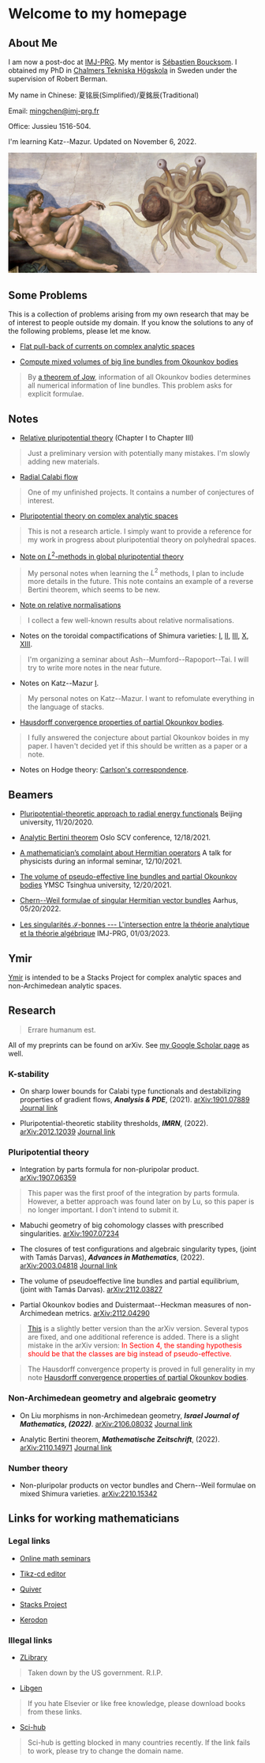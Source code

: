 # Welcome to my homepage

## About Me

I am now a post-doc at [IMJ-PRG](https://www.imj-prg.fr). My mentor is [Sébastien Boucksom](http://sebastien.boucksom.perso.math.cnrs.fr).
I obtained my PhD in [Chalmers Tekniska Högskola](https://www.chalmers.se/sv/Sidor/default.aspx) in Sweden under the supervision of Robert Berman.

My name in Chinese: 夏铭辰(Simplified)/夏銘辰(Traditional)

Email: <mingchen@imj-prg.fr>

Office: Jussieu 1516-504.

I'm learning Katz--Mazur. Updated on November 6, 2022.

![I am a Pastafarian.](Pictures/FSM.jpg)

## Some Problems

This is a collection of problems arising from my own research that may be of interest to people outside my domain.  If you know the solutions to any of the following problems, please let me know.

- [Flat pull-back of currents on complex analytic spaces](https://mathoverflow.net/questions/407628/regularity-of-fiber-integration-between-complex-analytic-spaces)

- [Compute mixed volumes of big line bundles from Okounkov bodies](https://mathoverflow.net/questions/408179/mixed-volumes-of-newton-okounkov-bodies)

> By [a theorem of Jow](https://arxiv.org/abs/0902.2521), information of all Okounkov bodies determines all numerical information of line bundles. This problem asks for explicit formulae.

## Notes

- [Relative pluripotential theory](Notes/RPT.pdf) (Chapter I to Chapter III)

> Just a preliminary version with potentially many mistakes. I'm slowly adding new materials.

- [Radial Calabi flow](Notes/RCF.pdf)  

> One of my unfinished projects. It contains a number of conjectures of interest.

- [Pluripotential theory on complex analytic spaces](Notes/PTV.pdf)

> This is not a research article. I simply want to provide a reference for my work in progress about pluripotential theory on polyhedral spaces.

- [Note on $L^2$-methods in global pluripotential theory](Notes/MIS.pdf)

> My personal notes when learning the $L^2$ methods, I plan to include more details in the future. This note contains an example of a reverse Bertini theorem, which seems to be new.

- [Note on relative normalisations](Notes/RN.pdf)

> I collect a few well-known results about relative normalisations.

- Notes on the toroidal compactifications of Shimura varieties: [I](Notes/SV1.pdf), [II](Notes/SV2.pdf), [III](Notes/SV3.pdf), [X](Notes/SV10.pdf), [XIII](Notes/SV13.pdf).

> I'm organizing a seminar about Ash--Mumford--Rapoport--Tai. I will try to write more notes in the near future.

- Notes on Katz--Mazur [I](Notes/KM1.pdf).

> My personal notes on Katz--Mazur. I want to refomulate everything in the language of stacks.

- [Hausdorff convergence properties of partial Okounkov bodies](Notes/HCP.pdf).

> I fully answered the conjecture about partial Okounkov boides in my paper. I haven't decided yet if this should be written as a paper or a note.

- Notes on Hodge theory: [Carlson's correspondence](Notes/Hodge1.pdf).

## Beamers

- [Pluripotential-theoretic approach to radial energy functionals](Beamers/PTA.pdf)  Beijing university, 11/20/2020.

- [Analytic Bertini theorem](Beamers/ABT.pdf) Oslo SCV conference, 12/18/2021.

- [A mathematician’s complaint about Hermitian operators](Beamers/MC.pdf) A talk for physicists during an informal seminar, 12/10/2021.

- [The volume of pseudo-effective line bundles and partial Okounkov bodies](Beamers/VPPO.pdf)  YMSC Tsinghua university, 12/20/2021.

- [Chern--Weil formulae of singular Hermitian vector bundles](Beamers/CWF.pdf) Aarhus, 05/20/2022.

- [Les singularités $\mathcal{I}$-bonnes --- L'intersection entre la théorie analytique et la théorie algébrique](Beamers/IBS.pdf) IMJ-PRG, 01/03/2023.

## Ymir

[Ymir](https://mingchenxia.github.io/Ymir/) is intended to be a Stacks Project for complex analytic spaces and non-Archimedean analytic spaces.

## Research

> Errare humanum est.

All of my preprints can be found on arXiv. See [my Google Scholar page](https://scholar.google.se/citations?user=1GbYhEMAAAAJ) as well.

### K-stability

- On sharp lower bounds for Calabi type functionals and destabilizing properties of gradient flows, ***Analysis & PDE***, (2021).  [arXiv:1901.07889](https://arxiv.org/abs/1901.07889) [Journal link](https://msp.org/apde/2021/14-6/p12.xhtml)

- Pluripotential-theoretic stability thresholds, ***IMRN***, (2022).  [arXiv:2012.12039](https://arxiv.org/abs/2012.12039) [Journal link](https://academic.oup.com/imrn/advance-article-abstract/doi/10.1093/imrn/rnac186/6644735)

### Pluripotential theory

- Integration by parts formula for non-pluripolar product.  [arXiv:1907.06359](https://arxiv.org/abs/1907.06359)

> This paper was the first proof of the integration by parts formula. However, a better approach was found later on by Lu, so this paper is no longer important. I don't intend to submit it.

- Mabuchi geometry of big cohomology classes with prescribed singularities. [arXiv:1907.07234](https://arxiv.org/abs/1907.07234)

- The closures of test configurations and algebraic singularity types, (joint with Tamás Darvas), ***Advances in Mathematics***, (2022).  [arXiv:2003.04818](https://arxiv.org/abs/2003.04818) [Journal link](https://www.sciencedirect.com/science/article/pii/S0001870822000147)

- The volume of pseudoeffective line bundles and partial equilibrium, (joint with Tamás Darvas). [arXiv:2112.03827](https://arxiv.org/abs/2112.03827)

- Partial Okounkov bodies and Duistermaat--Heckman measures of non-Archimedean metrics. [arXiv:2112.04290](https://arxiv.org/abs/2112.04290)

> [This](/Papers/POB.pdf) is a slightly better version than the arXiv version. Several typos are fixed, and one additional reference is added. There is a slight mistake in the arXiv version: <span style="color:red">In Section 4, the standing hypothesis should be that the classes are big instead of pseudo-effective.</span>

> The Hausdorff convergence property is proved in full generality in my note [Hausdorff convergence properties of partial Okounkov bodies](Notes/HCP.pdf).

### Non-Archimedean geometry and algebraic geometry

- On Liu morphisms in non-Archimedean geometry, ***Israel Journal of Mathematics, (2022)***. [arXiv:2106.08032](https://arxiv.org/abs/2106.08032) [Journal link](https://link.springer.com/article/10.1007/s11856-022-2456-6)

- Analytic Bertini theorem, ***Mathematische Zeitschrift***, (2022).  [arXiv:2110.14971](https://arxiv.org/abs/2110.14971) [Journal link](https://link.springer.com/article/10.1007/s00209-022-03103-7)

### Number theory

- Non-pluripolar products on vector bundles and Chern--Weil formulae on mixed Shimura varieties. [arXiv:2210.15342](https://arxiv.org/abs/2210.15342)

## Links for working mathematicians

### Legal links

- [Online math seminars](https://researchseminars.org)

- [Tikz-cd editor](https://tikzcd.yichuanshen.de)

- [Quiver](https://q.uiver.app)

- [Stacks Project](https://stacks.math.columbia.edu)

- [Kerodon](https://kerodon.net)

### Illegal links

- [ZLibrary](https://b-ok.org)

> Taken down by the US government. R.I.P.

- [Libgen](http://gen.lib.rus.ec)

> If you hate Elsevier or like free knowledge, please download books from these links.

- [Sci-hub](https://sci-hub.se)

> Sci-hub is getting blocked in many countries recently. If the link fails to work, please try to change the domain name.
